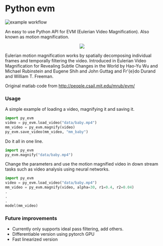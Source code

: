 # Python evm
![example workflow](https://github.com/tvaranka/Python-evm/workflows/Python%20application/badge.svg)

 An easy to use Python API for EVM (Eulerian Video Magnification). Also known as motion magnification.
 <div align="center">
  <img src="data/mm_baby.gif">
</div>
 
 Eulerian motion magnification works by spatially decomposing individual frames and temporally filtering the video.
 Introduced in Eulerian Video Magnification for Revealing Subtle Changes in the World by Hao-Yu Wu and Michael Rubinstein and Eugene Shih and John Guttag and Fr\'{e}do Durand and
 William T. Freeman.
 
 Original matlab code from http://people.csail.mit.edu/mrub/evm/
 
 ### Usage
 A simple example of loading a video, magnifying it and saving it.
 ```python
import py_evm
video = py_evm.load_video("data/baby.mp4")
mm_video = py_evm.magnify(video)
py_evm.save_video(mm_video, "mm_baby")
```
Do it all in one line.
 ```python
import py_evm
py_evm.magnify("data/baby.mp4")
```
Change the parameters and use the motion magnified video in down stream tasks such as video analysis using neural networks.
 ```python
import py_evm
video = py_evm.load_video("data/baby.mp4")
mm_video = py_evm.magnify(video, alpha=30, r1=0.4, r2=0.04)
.
.
.
model(mm_video)
```

### Future improvements
- Currently only supports ideal pass filtering, add others.
- Differentiable version using pytorch GPU
- Fast linearized version
